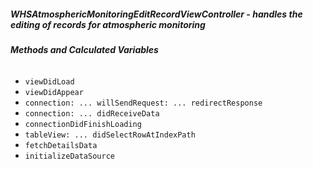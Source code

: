 ##### **WHSAtmosphericMonitoringEditRecordViewController** - handles the editing of records for atmospheric monitoring

###### **Methods and Calculated Variables**
- `viewDidLoad`
- `viewDidAppear`
- `connection: ... willSendRequest: ... redirectResponse`
- `connection: ... didReceiveData`
- `connectionDidFinishLoading`
- `tableView: ... didSelectRowAtIndexPath`
- `fetchDetailsData`
- `initializeDataSource`
